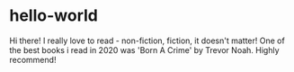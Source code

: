 # hello-world
Hi there! I really love to read - non-fiction, fiction, it doesn't matter! One of the best books i read in 2020 was 'Born A Crime' by Trevor Noah. Highly recommend! 
